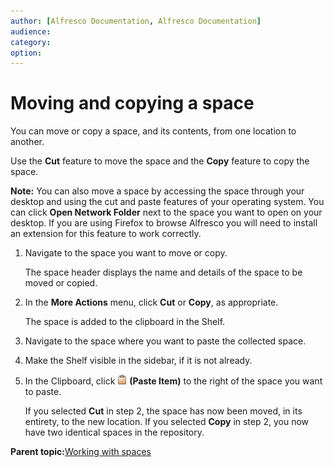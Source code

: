 ```yaml
---
author: [Alfresco Documentation, Alfresco Documentation]
audience: 
category: 
option: 
---
```


# Moving and copying a space

You can move or copy a space, and its contents, from one location to another.

Use the **Cut** feature to move the space and the **Copy** feature to copy the space.

**Note:** You can also move a space by accessing the space through your desktop and using the cut and paste features of your operating system. You can click **Open Network Folder** next to the space you want to open on your desktop. If you are using Firefox to browse Alfresco you will need to install an extension for this feature to work correctly.

1.  Navigate to the space you want to move or copy.

    The space header displays the name and details of the space to be moved or copied.

2.  In the **More Actions** menu, click **Cut** or **Copy**, as appropriate.

    The space is added to the clipboard in the Shelf.

3.  Navigate to the space where you want to paste the collected space.

4.  Make the Shelf visible in the sidebar, if it is not already.

5.  In the Clipboard, click ![Paste Item](../images/im-paste.png) **\(Paste Item\)** to the right of the space you want to paste.

    If you selected **Cut** in step 2, the space has now been moved, in its entirety, to the new location. If you selected **Copy** in step 2, you now have two identical spaces in the repository.


**Parent topic:**[Working with spaces](../concepts/cuh-spaces.md)

